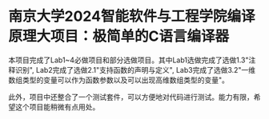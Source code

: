 # 南京大学2024智能软件与工程学院编译原理大项目：极简单的C语言编译器

本项目完成了Lab1~4必做项目和部分选做项目。其中Lab1选做完成了选做1.3"注释识别", Lab2完成了选做2.1"支持函数的声明与定义", Lab3完成了选做3.2"一维数组类型的变量可以作为函数参数以及可以出现高维数组类型的变量"。

此外，项目中还整合了一个测试套件，可以方便地对代码进行测试。能力有限，希望这个项目能稍微有点用处。
